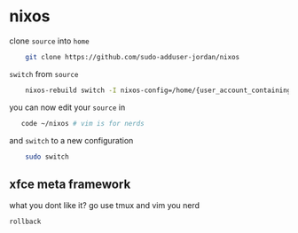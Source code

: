 # nixos 

clone `source` into `home`

```sh
    git clone https://github.com/sudo-adduser-jordan/nixos
```
`switch` from `source`

```sh
    nixos-rebuild switch -I nixos-config=/home/{user_account_containing source}/nixos/configuration.nix
```

you can now edit your `source` in 

```sh
   code ~/nixos # vim is for nerds
```

and `switch` to a new configuration

```sh
    sudo switch
```

## xfce meta framework

what you dont like it? go use tmux and vim you nerd
```sh
rollback
```


